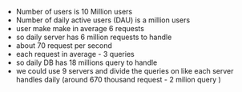- Number of users is 10 Million users
- Number of daily active users (DAU) is a million users
- user make make in average 6 requests 
- so daily server has 6 million requests to handle 
- about 70 request per second
- each request in average - 3 queries
- so daily DB has 18 millions query to handle
- we could use 9 servers and divide the queries on like each server handles daily (around 670 thousand request - 2 milion query )
